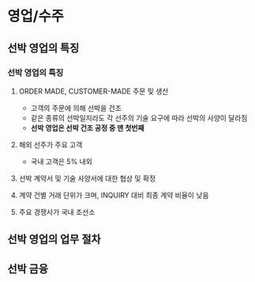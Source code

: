 # 영업/수주

## 선박 영업의 특징

### 선박 영업의 특징
1. ORDER MADE, CUSTOMER-MADE 주문 및 생산
    - 고객의 주문에 의해 선박을 건조
    - 같은 종류의 선박일지라도 각 선주의 기술 요구에 따라 선박의 사양이 달라짐
    - **선박 영업은 선박 건조 공정 중 맨 첫번째**
2. 해외 선주가 주요 고객
    - 국내 고객은 5% 내외
  
  
3. 선박 계약서 및 기술 사양서에 대한 협상 및 확정
4. 계약 건별 거래 단위가 크며, INQUIRY 대비 최종 계약 비율이 낮음
5. 주요 경쟁사가 국내 조선소


## 선박 영업의 업무 절차
## 선박 금융


